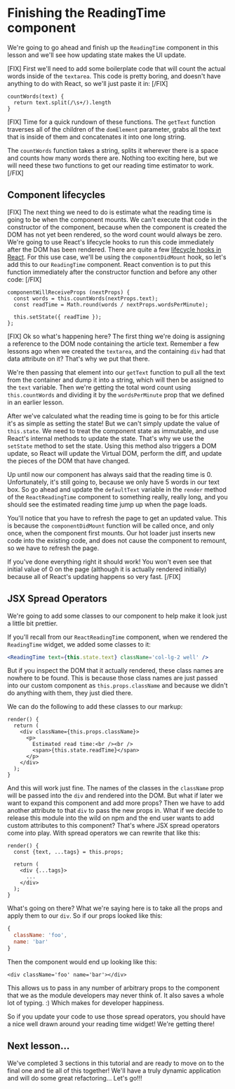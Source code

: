 # Finishing the ReadingTime component

We're going to go ahead and finish up the `ReadingTime` component in this
lesson and we'll see how updating state makes the UI update.

[FIX]
First we'll need to add some boilerplate code that will count the actual
words inside of the `textarea`. This code is pretty boring, and
doesn't have anything to do with React, so we'll just paste it in:
[/FIX]
```es6
countWords(text) {
  return text.split(/\s+/).length
}
```

[FIX]
Time for a quick rundown of these functions. The `getText` function traverses
all of the children of the `domElement` parameter, grabs all the text that
is inside of them and concatenates it into one long string.

The `countWords` function takes a string, splits it wherever there is a
space and counts how many words there are. Nothing too exciting here, but we
will need these two functions to get our reading time estimator to work.
[/FIX]

## Component lifecycles

[FIX]
The next thing we need to do is estimate what the reading time is going to be
when the component mounts. We can't execute that code in the constructor of the
component, because when the component is created the DOM has not yet been rendered,
so the word count would always be zero. We're going to use React's lifecycle hooks to run
this code immediately after the DOM has been rendered. There are quite a few
[lifecycle hooks in React](https://facebook.github.io/react/docs/component-specs.html#lifecycle-methods).
For this use case, we'll be using the `componentDidMount` hook, so let's add
this to our `ReadingTime` component. React convention is to put this function
immediately after the constructor function and before any other code:
[/FIX]
```es6
componentWillReceiveProps (nextProps) {
  const words = this.countWords(nextProps.text);
  const readTime = Math.round(words / nextProps.wordsPerMinute);

  this.setState({ readTime });
};
```
[FIX]
Ok so what's happening here? The first thing we're doing is assigning a reference to the
DOM node containing the article text. Remember a few lessons ago
when we created the `textarea`, and the containing `div` had that data attribute
on it? That's why we put that there.

We're then passing that element into our `getText` function to pull all the text
from the container and dump it into a string, which will then be assigned to the
`text` variable. Then we're getting the total word count using `this.countWords`
and dividing it by the `wordsPerMinute` prop that we defined in an earlier lesson.

After we've calculated what the reading time is going to be for this article
it's as simple as setting the state! But we can't simply update the value
of `this.state`. We need to treat the component state as immutable, and use
React's internal methods to update the state. That's why we use the `setState`
method to set the state. Using this method also triggers a DOM update, so React will
update the Virtual DOM, perform the diff, and update the pieces of the DOM that have changed.

Up until now our component has always said that the reading time is 0.
Unfortunately, it's still going to, because we only have 5 words in our text
box. So go ahead and update the `defaultText` variable in the `render` method
of the `ReactReadingTime` component to something really, really long, and you
should see the estimated reading time jump up when the page loads.

You'll notice that you have to refresh the page to get an updated value. This
is because the `componentDidMount` function will be called once, and only
once, when the component first mounts. Our hot loader just inserts new code
into the existing code, and does not cause the component to remount, so we
have to refresh the page.

If you've done everything right it should work! You won't even see that initial
value of 0 on the page (although it is actually rendered initially) because
all of React's updating happens so very fast.
[/FIX]

## JSX Spread Operators

We're going to add some classes to our component to help make it look just a
little bit prettier.

If you'll recall from our `ReactReadingTime` component, when we rendered the
`ReadingTime` widget, we added some classes to it:
```jsx
<ReadingTime text={this.state.text} className='col-lg-2 well' />
```

But if you inspect the DOM that it actually rendered, these class names are
nowhere to be found. This is because those class names are just passed into
our custom component as `this.props.className` and because we didn't do
anything with them, they just died there.

We can do the following to add these classes to our markup:
```es6
render() {
  return (
    <div className={this.props.className}>
      <p>
        Estimated read time:<br /><br />
        <span>{this.state.readTime}</span>
      </p>
    </div>
  );
}
```

And this will work just fine. The names of the classes in the `className` prop will be
passed into the `div` and rendered into the DOM. But what if later we want to
expand this component and add more props? Then we have to add another attribute
to that `div` to pass the new props in. What if we decide to release this module
into the wild on npm and the end user wants to add custom attributes to this
component? That's where JSX spread operators come into play. With spread
operators we can rewrite that like this:
```es6
render() {
  const {text, ...tags} = this.props;

  return (
    <div {...tags}>
      ...
    </div>
  );
}
```

What's going on there? What we're saying here is to take all the props and
apply them to our `div`. So if our props looked like this:
```javascript
{
  className: 'foo',
  name: 'bar'
}
```

Then the component would end up looking like this:
```es6
<div className='foo' name='bar'></div>
```

This allows us to pass in any number of arbitrary props to the component that
we as the module developers may never think of. It also saves a whole lot of
typing. :) Which makes for developer happiness.

So if you update your code to use those spread operators, you should have a
nice well drawn around your reading time widget! We're getting there!

## Next lesson...

We've completed 3 sections in this tutorial and are ready to move on to the
final one and tie all of this together! We'll have a truly dynamic application
and will do some great refactoring... Let's go!!!
